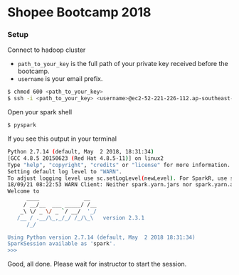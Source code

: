 # Shopee Bootcamp 2018

### Setup
Connect to hadoop cluster

* `path_to_your_key` is the full path of your private key received before the bootcamp.
* `username` is your email prefix.

```bash
$ chmod 600 <path_to_your_key>
$ ssh -i <path_to_your_key> <username>@ec2-52-221-226-112.ap-southeast-1.compute.amazonaws.com
```

Open your spark shell
```bash
$ pyspark
```

If you see this output in your terminal
```bash
Python 2.7.14 (default, May  2 2018, 18:31:34) 
[GCC 4.8.5 20150623 (Red Hat 4.8.5-11)] on linux2
Type "help", "copyright", "credits" or "license" for more information.
Setting default log level to "WARN".
To adjust logging level use sc.setLogLevel(newLevel). For SparkR, use setLogLevel(newLevel).
18/09/21 08:22:53 WARN Client: Neither spark.yarn.jars nor spark.yarn.archive is set, falling back to uploading libraries under SPARK_HOME.
Welcome to
      ____              __
     / __/__  ___ _____/ /__
    _\ \/ _ \/ _ `/ __/  '_/
   /__ / .__/\_,_/_/ /_/\_\   version 2.3.1
      /_/

Using Python version 2.7.14 (default, May  2 2018 18:31:34)
SparkSession available as 'spark'.
>>> 
```

Good, all done. Please wait for instructor to start the session.